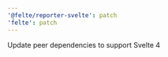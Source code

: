 ```yaml
---
'@felte/reporter-svelte': patch
'felte': patch
---
```


Update peer dependencies to support Svelte 4
